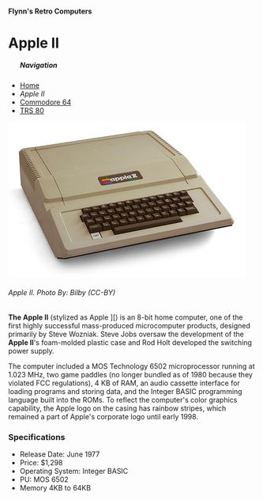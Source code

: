 <!DOCTYPE html>
<html>

<head>
<meta charset="utf.8">
<title>Apple Macintosh</title>
</head>


<body>

<h4>Flynn's Retro Computers</h4>
<h1>Apple II</h1>
<ul>
<h5>Navigation</h5>
<li><a href="index3.md">Home</a></li>
<li><em>Apple II</em></li>
<li><a href="Commodore.md">Commodore 64</a></li>
<li><a href="TRS80.md">TRS 80</a></li>
</ul>
<img src="apple-ii.jpg" alt="Apple II">

<h6><em>Apple II. Photo By: Bilby (CC-BY)</em></h6>

<p><strong>The Apple II</strong> (stylized as Apple ][) is an 8-bit home computer, one of the first highly successful mass-produced microcomputer products, designed primarily by Steve Wozniak. Steve Jobs oversaw the development of the <strong>Apple II</strong>'s foam-molded plastic case and Rod Holt developed the switching power supply.</p>

<p>The computer included a MOS Technology 6502 microprocessor running at 1.023 MHz, two game paddles (no longer bundled as of 1980 because they violated FCC regulations), 4 KB of RAM, an audio cassette interface for loading programs and storing data, and the Integer BASIC programming language built into the ROMs. To reflect the computer's color graphics capability, the Apple logo on the casing has rainbow stripes, which remained a part of Apple's corporate logo until early 1998.</p>

<h3>Specifications</h3>
<ul>
<li>Release Date: June 1977</li>
<li>Price: $1,298</li>
<li>Operating System: Integer BASIC</li>
<li>PU: MOS 6502</li>
<li>Memory 4KB to 64KB</li>
</ul>

</body>
</html>
